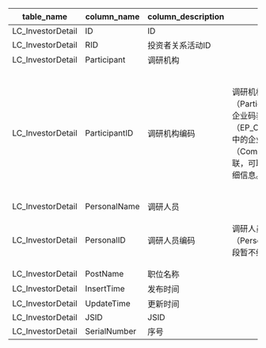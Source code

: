 | table_name| column_name | column_description | 注释 | Annotation |
|---|---|---|---|---|
| LC_InvestorDetail | ID| ID |||
| LC_InvestorDetail | RID | 投资者关系活动ID |||
| LC_InvestorDetail | Participant | 调研机构 |||
| LC_InvestorDetail | ParticipantID | 调研机构编码 | 调研机构编码（ParticipantID）：与企业码表（EP_CompanyMain）中的企业编号（CompanyCode）关联，可取得调研机构详细信息。 | Research institution code (ParticipantID): associated with the company code (CompanyCode) in the enterprise code table (EP_CompanyMain), detailed information of the research institution can be obtained. |
| LC_InvestorDetail | PersonalName| 调研人员 |||
| LC_InvestorDetail | PersonalID| 调研人员编码 | 调研人员编码（PersonalID）：该字段暂不维护。 | Researchers' encoding (PersonalID): This field is currently not maintained.|
| LC_InvestorDetail | PostName| 职位名称 |||
| LC_InvestorDetail | InsertTime| 发布时间 |||
| LC_InvestorDetail | UpdateTime| 更新时间 |||
| LC_InvestorDetail | JSID| JSID |||
| LC_InvestorDetail | SerialNumber| 序号 |||